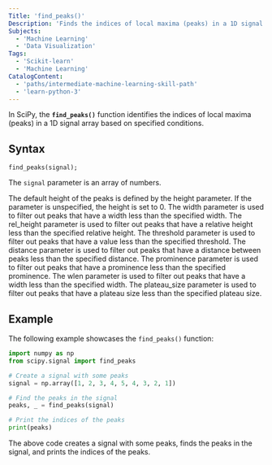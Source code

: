 ```yaml
---
Title: 'find_peaks()'
Description: 'Finds the indices of local maxima (peaks) in a 1D signal array based on specified conditions.'
Subjects:
  - 'Machine Learning'
  - 'Data Visualization'
Tags:
  - 'Scikit-learn'
  - 'Machine Learning'
CatalogContent:
  - 'paths/intermediate-machine-learning-skill-path'
  - 'learn-python-3'
---
```


In SciPy, the **`find_peaks()`** function identifies the indices of local maxima (peaks) in a 1D signal array based on specified conditions.

## Syntax

```pseudo
find_peaks(signal);
```

The `signal` parameter is an array of numbers.

The default height of the peaks is defined by the height parameter. If the parameter is unspecified, the height is set to 0. The width parameter is used to filter out peaks that have a width less than the specified width. The rel_height parameter is used to filter out peaks that have a relative height less than the specified relative height. The threshold parameter is used to filter out peaks that have a value less than the specified threshold. The distance parameter is used to filter out peaks that have a distance between peaks less than the specified distance. The prominence parameter is used to filter out peaks that have a prominence less than the specified prominence. The wlen parameter is used to filter out peaks that have a width less than the specified width. The plateau_size parameter is used to filter out peaks that have a plateau size less than the specified plateau size.

## Example

The following example showcases the `find_peaks()` function:

```python
import numpy as np
from scipy.signal import find_peaks

# Create a signal with some peaks
signal = np.array([1, 2, 3, 4, 5, 4, 3, 2, 1])

# Find the peaks in the signal
peaks, _ = find_peaks(signal)

# Print the indices of the peaks
print(peaks)
```

The above code creates a signal with some peaks, finds the peaks in the signal, and prints the indices of the peaks.